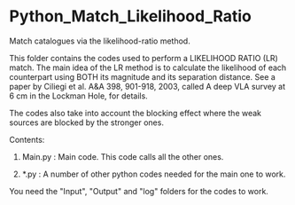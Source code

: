 # Python_Match_Likelihood_Ratio
Match catalogues via the likelihood-ratio method.

This folder contains the codes used to perform a 
LIKELIHOOD RATIO (LR) match. The main idea of the LR
method is to calculate the likelihood of each counterpart
using BOTH its magnitude and its separation distance. 
See a paper by Ciliegi et al. A&A 398, 901-918, 2003, called 
A deep VLA survey at 6 cm in the Lockman Hole, for details.

The codes also take into account the blocking effect
where the weak sources are blocked by the stronger ones.

Contents:
1) Main.py   : Main code. This code calls
               all the other ones.

2) *.py      : A number of other python codes
               needed for the main one to work.

You need the "Input", "Output" and "log" folders
for the codes to work.
             


